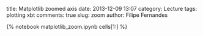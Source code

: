 title: Matplotlib zoomed axis
date:  2013-12-09 13:07
category: Lecture
tags: plotting xbt
comments: true
slug: zoom
author: Filipe Fernandes

{% notebook matplotlib_zoom.ipynb cells[1:] %}
